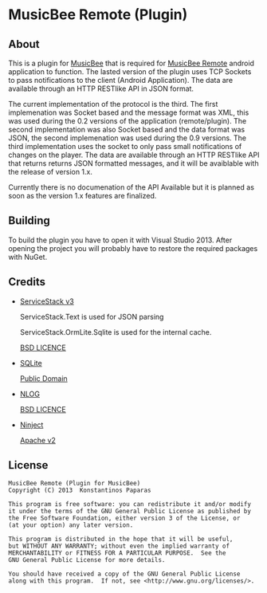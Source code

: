 MusicBee Remote (Plugin)
====================

About
-------
This is a plugin for [MusicBee](http://getmusicbee.com/) that is required for [MusicBee Remote](https://github.com/kelsos/mbrc) android application to function. The lasted version of the plugin uses TCP Sockets to pass notifications to the client (Android Application). The data are available through an HTTP RESTlike API in JSON format.

The current implementation of the protocol is the third. The first implemenation was Socket based and the message format was XML, this was used during the 0.2 versions of the application (remote/plugin). The second implementation was also Socket based and the data format was JSON, the second implemenation was used during the 0.9 versions. The third implementation uses the socket to only pass small notifications of changes on the player. The data are available through an HTTP RESTlike API that returns returns JSON formatted messages, and it will be avaiblable with the release of version 1.x.

Currently there is no documenation of the API Available but it is planned as soon as the version 1.x features are finalized.

Building
-------
To build the plugin you have to open it with Visual Studio 2013. After opening the project you will probably have to restore the required packages with NuGet.

Credits
-------

*   [ServiceStack v3](https://github.com/ServiceStackV3/ServiceStackV3)

    ServiceStack.Text is used for JSON parsing
    
    ServiceStack.OrmLite.Sqlite is used for the internal cache.
    
    [BSD LICENCE](https://github.com/ServiceStack/ServiceStack/blob/v3/LICENSE)
    
*   [SQLite](https://www.sqlite.org/)

    [Public Domain](https://www.sqlite.org/copyright.html)
    
*   [NLOG](https://github.com/NLog/NLog)
    
    [BSD LICENCE](https://github.com/NLog/NLog/blob/master/LICENSE.txt)

*   [Ninject](https://github.com/ninject/ninject)

    [Apache v2](https://github.com/ninject/Ninject/blob/master/LICENSE.txt)


License
------


    MusicBee Remote (Plugin for MusicBee)
    Copyright (C) 2013  Konstantinos Paparas

    This program is free software: you can redistribute it and/or modify
    it under the terms of the GNU General Public License as published by
    the Free Software Foundation, either version 3 of the License, or
    (at your option) any later version.

    This program is distributed in the hope that it will be useful,
    but WITHOUT ANY WARRANTY; without even the implied warranty of
    MERCHANTABILITY or FITNESS FOR A PARTICULAR PURPOSE.  See the
    GNU General Public License for more details.

    You should have received a copy of the GNU General Public License
    along with this program.  If not, see <http://www.gnu.org/licenses/>.
